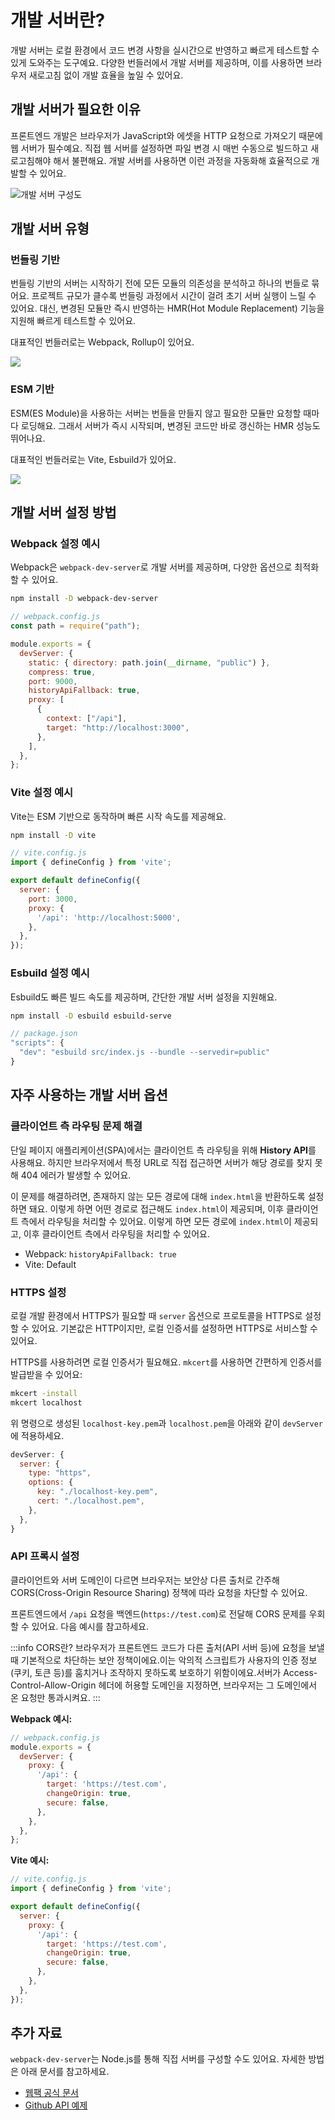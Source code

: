 # 개발 서버란?

개발 서버는 로컬 환경에서 코드 변경 사항을 실시간으로 반영하고 빠르게 테스트할 수 있게 도와주는 도구예요. 다양한 번들러에서 개발 서버를 제공하며, 이를 사용하면 브라우저 새로고침 없이 개발 효율을 높일 수 있어요.

## 개발 서버가 필요한 이유

프론트엔드 개발은 브라우저가 JavaScript와 에셋을 HTTP 요청으로 가져오기 때문에 웹 서버가 필수예요. 직접 웹 서버를 설정하면 파일 변경 시 매번 수동으로 빌드하고 새로고침해야 해서 불편해요. 개발 서버를 사용하면 이런 과정을 자동화해 효율적으로 개발할 수 있어요.

![개발 서버 구성도](/images/hmr-1.png)

## 개발 서버 유형

### 번들링 기반

번들링 기반의 서버는 시작하기 전에 모든 모듈의 의존성을 분석하고 하나의 번들로 묶어요. 프로젝트 규모가 클수록 번들링 과정에서 시간이 걸려 초기 서버 실행이 느릴 수 있어요. 대신, 변경된 모듈만 즉시 반영하는 HMR(Hot Module Replacement) 기능을 지원해 빠르게 테스트할 수 있어요.

대표적인 번들러로는 Webpack, Rollup이 있어요.

![](/images/bundle-dev-server.png)

### ESM 기반

ESM(ES Module)을 사용하는 서버는 번들을 만들지 않고 필요한 모듈만 요청할 때마다 로딩해요. 그래서 서버가 즉시 시작되며, 변경된 코드만 바로 갱신하는 HMR 성능도 뛰어나요.

대표적인 번들러로는 Vite, Esbuild가 있어요.

![](/images/esm-dev-server.png)


## 개발 서버 설정 방법

### Webpack 설정 예시

Webpack은 `webpack-dev-server`로 개발 서버를 제공하며, 다양한 옵션으로 최적화할 수 있어요.

```bash
npm install -D webpack-dev-server
```

```js
// webpack.config.js
const path = require("path");

module.exports = {
  devServer: {
    static: { directory: path.join(__dirname, "public") },
    compress: true,
    port: 9000,
    historyApiFallback: true,
    proxy: [
      {
        context: ["/api"],
        target: "http://localhost:3000",
      },
    ],
  },
};
```

### Vite 설정 예시

Vite는 ESM 기반으로 동작하며 빠른 시작 속도를 제공해요.

```bash
npm install -D vite
```

```js
// vite.config.js
import { defineConfig } from 'vite';

export default defineConfig({
  server: {
    port: 3000,
    proxy: {
      '/api': 'http://localhost:5000',
    },
  },
});
```

### Esbuild 설정 예시

Esbuild도 빠른 빌드 속도를 제공하며, 간단한 개발 서버 설정을 지원해요.

```bash
npm install -D esbuild esbuild-serve
```

```js
// package.json
"scripts": {
  "dev": "esbuild src/index.js --bundle --servedir=public"
}
```

## 자주 사용하는 개발 서버 옵션

### 클라이언트 측 라우팅 문제 해결

단일 페이지 애플리케이션(SPA)에서는 클라이언트 측 라우팅을 위해 **History API**를 사용해요. 하지만 브라우저에서 특정 URL로 직접 접근하면 서버가 해당 경로를 찾지 못해 404 에러가 발생할 수 있어요.

이 문제를 해결하려면, 존재하지 않는 모든 경로에 대해 `index.html`을 반환하도록 설정하면 돼요. 이렇게 하면 어떤 경로로 접근해도 `index.html`이 제공되며, 이후 클라이언트 측에서 라우팅을 처리할 수 있어요. 이렇게 하면 모든 경로에 `index.html`이 제공되고, 이후 클라이언트 측에서 라우팅을 처리할 수 있어요.

* Webpack: `historyApiFallback: true`
* Vite: Default

### HTTPS 설정

로컬 개발 환경에서 HTTPS가 필요할 때 `server` 옵션으로 프로토콜을 HTTPS로 설정할 수 있어요. 기본값은 HTTP이지만, 로컬 인증서를 설정하면 HTTPS로 서비스할 수 있어요.

HTTPS를 사용하려면 로컬 인증서가 필요해요. `mkcert`를 사용하면 간편하게 인증서를 발급받을 수 있어요:

```bash
mkcert -install
mkcert localhost
```

위 명령으로 생성된 `localhost-key.pem`과 `localhost.pem`을 아래와 같이 `devServer`에 적용하세요.

```js
devServer: {
  server: {
    type: "https",
    options: {
      key: "./localhost-key.pem",
      cert: "./localhost.pem",
    },
  },
}
```

### API 프록시 설정

클라이언트와 서버 도메인이 다르면 브라우저는 보안상 다른 출처로 간주해 CORS(Cross-Origin Resource Sharing) 정책에 따라 요청을 차단할 수 있어요.

프론트엔드에서 `/api` 요청을 백엔드(`https://test.com`)로 전달해 CORS 문제를 우회할 수 있어요. 다음 예시를 참고하세요.

:::info CORS란?
브라우저가 프론트엔드 코드가 다른 출처(API 서버 등)에 요청을 보낼 때 기본적으로 차단하는 보안 정책이에요.이는 악의적 스크립트가 사용자의 인증 정보(쿠키, 토큰 등)를 훔치거나 조작하지 못하도록 보호하기 위함이에요.서버가 Access-Control-Allow-Origin 헤더에 허용할 도메인을 지정하면, 브라우저는 그 도메인에서 온 요청만 통과시켜요.
:::

**Webpack 예시:**

```js
// webpack.config.js
module.exports = {
  devServer: {
    proxy: {
      '/api': {
        target: 'https://test.com',
        changeOrigin: true,
        secure: false, 
      },
    },
  },
};
```

**Vite 예시:**

```js
// vite.config.js
import { defineConfig } from 'vite';

export default defineConfig({
  server: {
    proxy: {
      '/api': {
        target: 'https://test.com',
        changeOrigin: true,
        secure: false,
      },
    },
  },
});
```

## 추가 자료


`webpack-dev-server`는 Node.js를 통해 직접 서버를 구성할 수도 있어요. 자세한 방법은 아래 문서를 참고하세요.

- [웹팩 공식 문서](https://webpack.kr/api/webpack-dev-server/)
- [Github API 예제](https://github.com/webpack/webpack-dev-server/tree/master/examples/api/simple)


